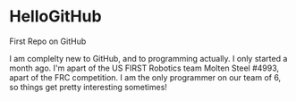 # HelloGitHub
First Repo on GitHub

I am complelty new to GitHub, and to programming actually. I only started a month ago.
I'm apart of the US FIRST Robotics team Molten Steel #4993, apart of the FRC competition. I am the only programmer on our team of 6, so things get pretty interesting sometimes!

